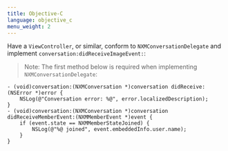 ```yaml
---
title: Objective-C
language: objective_c
menu_weight: 2
---
```


Have a `ViewController`, or similar, conform to `NXMConversationDelegate` and implement `conversation:didReceiveImageEvent:`:

> Note: The first method below is required when implementing `NXMConversationDelegate`:

```objective_c
- (void)conversation:(NXMConversation *)conversation didReceive:(NSError *)error {
    NSLog(@"Conversation error: %@", error.localizedDescription);
}
- (void)conversation:(NXMConversation *)conversation didReceiveMemberEvent:(NXMMemberEvent *)event {
    if (event.state == NXMMemberStateJoined) {
        NSLog(@"%@ joined", event.embeddedInfo.user.name);
    }
}
```